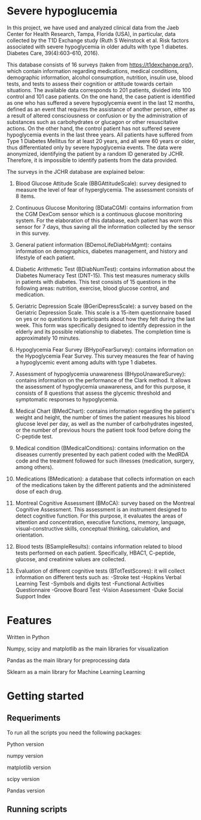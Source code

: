# Severe hypoglucemia

In this project, we have used and analyzed clinical data from the Jaeb Center for Health Research, Tampa, Florida (USA), in particular, data collected by the T1D Exchange study (Ruth S Weinstock et al. Risk factors associated with severe hypoglycemia in older adults with type 1 diabetes. Diabetes Care, 39(4):603–610, 2016).

This database consists of 16 surveys (taken from https://t1dexchange.org/), which contain information regarding medications, medical conditions, demographic information, alcohol consumption, nutrition, insulin use, blood tests, and tests to assess their cognition or attitude towards certain situations. 
The available data corresponds to 201 patients, divided into 100 control and 101 case patients. On the one hand, the case patient is identified as one who has suffered a severe hypoglycemia event in the last 12 months, defined as an event that requires the assistance of another person, either as a result of altered consciousness or confusion or by the administration of substances such as carbohydrates or glucagon or other resuscitative actions. On the other hand, the control patient has not suffered severe hypoglycemia events in the last three years. 
All patients have suffered from Type 1 Diabetes Mellitus for at least 20 years, and all were 60 years or older, thus differentiated only by severe hypoglycemia events. The data were anonymized, identifying the patient by a random ID generated by JCHR. Therefore, it is impossible to identify patients from the data provided.

The surveys in the JCHR database are explained below:

1. Blood Glucose Attitude Scale (BBGAttitudeScale): survey designed to measure the level of fear of hyperglycemia. The assessment consists of 8 items. 

2. Continuous Glucose Monitoring (BDataCGM): contains information from the CGM DexCom sensor which is a continuous glucose monitoring system. For the elaboration of this database, each patient has worn this sensor for 7 days, thus saving all the information collected by the sensor in this survey.

3. General patient information (BDemoLifeDiabHxMgmt): contains information on demographics, diabetes management, and history and lifestyle of each patient.

4. Diabetic Arithmetic Test (BDiabNumTest): contains information about the Diabetes Numeracy Test (DNT-15). This test measures numeracy skills in patients with diabetes. This test consists of 15 questions in the following areas: nutrition, exercise, blood glucose control, and medication. 

5. Geriatric Depression Scale (BGeriDepressScale): a survey based on the Geriatric Depression Scale. This scale is a 15-item questionnaire based on yes or no questions to participants about how they felt during the last week. This form was specifically designed to identify depression in the elderly and its possible relationship to diabetes. The completion time is approximately 10 minutes.

6. Hypoglycemia Fear Survey (BHypoFearSurvey): contains information on the Hypoglycemia Fear Survey. This survey measures the fear of having a hypoglycemic event among adults with type 1 diabetes. 

7. Assessment of hypoglycemia unawareness (BHypoUnawareSurvey): contains information on the performance of the Clark method. It allows the assessment of hypoglycemia unawareness, and for this purpose, it consists of 8 questions that assess the glycemic threshold and symptomatic responses to hypoglycemia. 

8. Medical Chart (BMedChart): contains information regarding the patient's weight and height, the number of times the patient measures his blood glucose level per day, as well as the number of carbohydrates ingested, or the number of previous hours the patient took food before doing the C-peptide test.


9. Medical condition (BMedicalConditions): contains information on the diseases currently presented by each patient coded with the MedRDA code and the treatment followed for such illnesses (medication, surgery, among others).

10. Medications (BMedication): a database that collects information on each of the medications taken by the different patients and the administered dose of each drug.

11. Montreal Cognitive Assessment (BMoCA): survey based on the Montreal Cognitive Assessment. This assessment is an instrument designed to detect cognitive function. For this purpose, it evaluates the areas of attention and concentration, executive functions, memory, language, visual-constructive skills, conceptual thinking, calculation, and orientation. 

12. Blood tests (BSampleResults): contains information related to blood tests performed on each patient. Specifically, HBAC1, C-peptide, glucose, and creatinine values are collected.

13. Evaluation of different cognitive tests (BTotTestScores): it will collect information on different tests such as:
-Stroke test
-Hopkins Verbal Learning Test
-Symbols and digits test
-Functional Activities Questionnaire
-Groove Board Test
-Vision Assessment
-Duke Social Support Index

# Features

Written in Python

Numpy, scipy and matplotlib as the main libraries for visualization

Pandas as the main library for preprocessing data

Sklearn as a main library for Machine Learning Learning

# Getting started
## Requeriments
To run all the scripts you need the following packages:

Python version 

numpy version

matplotlib version

scipy version

Pandas version


## Running scripts

